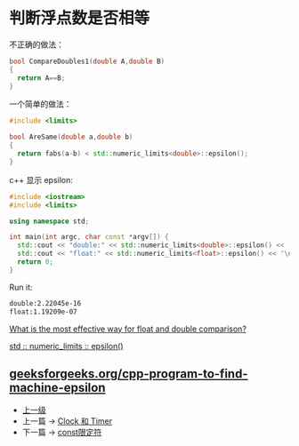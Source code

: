 # 判断浮点数是否相等


不正确的做法：

```c++
bool CompareDoubles1(double A,double B)
{
  return A==B;
}
```

一个简单的做法：

```c++
#include <limits>

bool AreSame(double a,double b)
{
  return fabs(a-b) < std::numeric_limits<double>::epsilon();
}
```

c++ 显示 epsilon:
```c++
#include <iostream>
#include <limits>

using namespace std;

int main(int argc, char const *argv[]) {
  std::cout << "double:" << std::numeric_limits<double>::epsilon() << '\n';
  std::cout << "float:" << std::numeric_limits<float>::epsilon() << '\n';
  return 0;
}
```

Run it:
```sh
double:2.22045e-16
float:1.19209e-07
```

[What is the most effective way for float and double comparison?
](https://stackoverflow.com/questions/17333/what-is-the-most-effective-way-for-float-and-double-comparison)

[std :: numeric_limits :: epsilon()](http://en.cppreference.com/w/cpp/types/numeric_limits/epsilon)

[geeksforgeeks.org/cpp-program-to-find-machine-epsilon](https://www.geeksforgeeks.org/cpp-program-to-find-machine-epsilon/)
---
- [上一级](README.md)
- 上一篇 -> [Clock 和 Timer](chrono.md)
- 下一篇 -> [const限定符](const.md)

